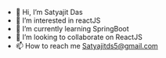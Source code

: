 - 👋 Hi, I’m Satyajit Das
- 👀 I’m interested in reactJS
- 🌱 I’m currently learning SpringBoot
- 💞️ I’m looking to collaborate on ReactJS
- 📫 How to reach me Satyajitds5@gmail.com

<!---
satyajitds5/satyajitds5 is a ✨ special ✨ repository because its `README.md` (this file) appears on your GitHub profile.
You can click the Preview link to take a look at your changes.
--->
